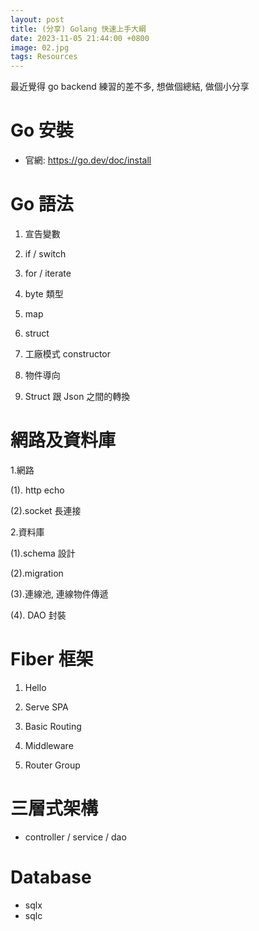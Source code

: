 ```yaml
---
layout: post
title: (分享) Golang 快速上手大綱
date: 2023-11-05 21:44:00 +0800
image: 02.jpg
tags: Resources
---
```


最近覺得 go backend 練習的差不多, 想做個總結, 做個小分享

# Go 安裝

- 官網: https://go.dev/doc/install

# Go 語法

1. 宣告變數

2. if / switch

3. for / iterate

4. byte 類型

5. map

6. struct

7. 工廠模式 constructor

8. 物件導向

9. Struct 跟 Json 之間的轉換

# 網路及資料庫

1.網路

(1). http echo

(2).socket 長連接

2.資料庫

(1).schema 設計

(2).migration

(3).連線池, 連線物件傳遞

(4). DAO 封裝

# Fiber 框架

1. Hello

2. Serve SPA

3. Basic Routing

4. Middleware

5. Router Group

# 三層式架構

- controller / service / dao

# Database

- sqlx
- sqlc
